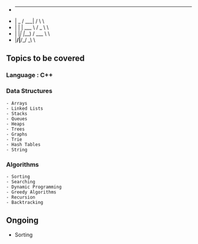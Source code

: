 -  ____  ____    _ _   
- |  _ \/ ___|  / \ \
- | | | \___ \ / _ \ \ 
- | |_| |___) / ___ \ \
- |____/|____/_/   \_\ \


## Topics to be covered
   ### Language : C++

   ### Data Structures
    - Arrays
    - Linked Lists
    - Stacks
    - Queues
    - Heaps
    - Trees
    - Graphs
    - Trie
    - Hash Tables
    - String

   ### Algorithms
    - Sorting 
    - Searching
    - Dynamic Programming 
    - Greedy Algorithms 
    - Recursion
    - Backtracking 

## Ongoing  
- Sorting